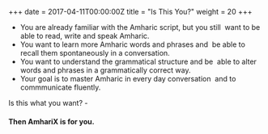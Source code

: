 +++
date = 2017-04-11T00:00:00Z
title = "Is This You?"
weight = 20
+++

- You are already familiar with the Amharic script, but you still  want to be able to read, write and speak Amharic.
- You want to learn more Amharic words and phrases and  be able to recall them spontaneously in a conversation.
- You want to understand the grammatical structure and be  able to alter words and phrases in a grammatically correct way.
- Your goal is to master Amharic in every day conversation  and to commmunicate fluently.

Is this what you want? -

#### Then AmhariX is for you.
